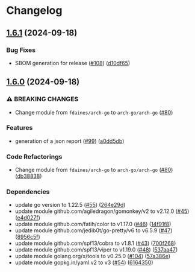 # Changelog

## [1.6.1](https://github.com/arch-go/arch-go/compare/v1.6.0...v1.6.1) (2024-09-18)


### Bug Fixes

* SBOM generation for release ([#108](https://github.com/arch-go/arch-go/issues/108)) ([d10df65](https://github.com/arch-go/arch-go/commit/d10df65e0a650917f2689675e96239f59efdcb40))

## [1.6.0](https://github.com/arch-go/arch-go/compare/v1.5.4...v1.6.0) (2024-09-18)


### ⚠ BREAKING CHANGES

* Change module from `fdaines/arch-go` to `arch-go/arch-go` ([#80](https://github.com/arch-go/arch-go/issues/80))

### Features

* generation of a json report ([#99](https://github.com/arch-go/arch-go/issues/99)) ([a0dd5db](https://github.com/arch-go/arch-go/commit/a0dd5dba91d54a3834a109db9b129641e28503a2))


### Code Refactorings

* Change module from `fdaines/arch-go` to `arch-go/arch-go` ([#80](https://github.com/arch-go/arch-go/issues/80)) ([db38838](https://github.com/arch-go/arch-go/commit/db38838ba17c2d0ba104f1bf413f4e53278267e3))


### Dependencies

* update go version to 1.22.5 ([#55](https://github.com/arch-go/arch-go/issues/55)) ([264e29d](https://github.com/arch-go/arch-go/commit/264e29de25945713b048354fe44bb0485310e99e))
* update module github.com/agiledragon/gomonkey/v2 to v2.12.0 ([#45](https://github.com/arch-go/arch-go/issues/45)) ([e4d027f](https://github.com/arch-go/arch-go/commit/e4d027fde751995e4e230e6afb00c629864d4ad3))
* update module github.com/fatih/color to v1.17.0 ([#46](https://github.com/arch-go/arch-go/issues/46)) ([14f91f8](https://github.com/arch-go/arch-go/commit/14f91f872d93c39c4fecbc4ab16bbf6fdd990aed))
* update module github.com/jedib0t/go-pretty/v6 to v6.5.9 ([#47](https://github.com/arch-go/arch-go/issues/47)) ([8956c5f](https://github.com/arch-go/arch-go/commit/8956c5fd95cf496a56b1c613746e1df19b24fa94))
* update module github.com/spf13/cobra to v1.8.1 ([#43](https://github.com/arch-go/arch-go/issues/43)) ([700f268](https://github.com/arch-go/arch-go/commit/700f268b66538f4fb332e68634eccc37a400743d))
* update module github.com/spf13/viper to v1.19.0 ([#48](https://github.com/arch-go/arch-go/issues/48)) ([537aa47](https://github.com/arch-go/arch-go/commit/537aa4715e6b60ba412b4d140499c4c49e66c9e1))
* update module golang.org/x/tools to v0.25.0 ([#104](https://github.com/arch-go/arch-go/issues/104)) ([57a386e](https://github.com/arch-go/arch-go/commit/57a386ebd9be2edf8a6f4c6106fb0cb0a6a3a55e))
* update module gopkg.in/yaml.v2 to v3 ([#54](https://github.com/arch-go/arch-go/issues/54)) ([6164350](https://github.com/arch-go/arch-go/commit/6164350a86a891a811a278feb50e26853768ff8a))
